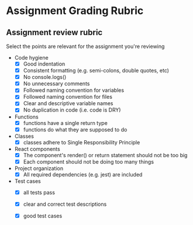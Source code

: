 # Assignment Grading Rubric

## Assignment review rubric

Select the points are relevant for the assignment you're reviewing

* Code hygiene
  * [x] Good indentation
  * [x] Consistent formatting \(e.g. semi-colons, double quotes, etc\)
  * [x] No console.logs\(\)
  * [x] No unnecessary comments
  * [x] Followed naming convention for variables
  * [x] Followed naming convention for files
  * [x] Clear and descriptive variable names
  * [x] No duplication in code \(i.e. code is DRY\)
* Functions
  * [x] functions have a single return type
  * [x] functions do what they are supposed to do
* Classes
  * [x] classes adhere to Single Responsibility Principle
* React components
  * [x] The component's render\(\) or return statement should not be too big
  * [x] Each component should not be doing too many things
* Project organization
  * [x] All required dependencies \(e.g. jest\) are included
* Test cases
  * [x] all tests pass
  * [x] clear and correct test descriptions
  * [x] good test cases

